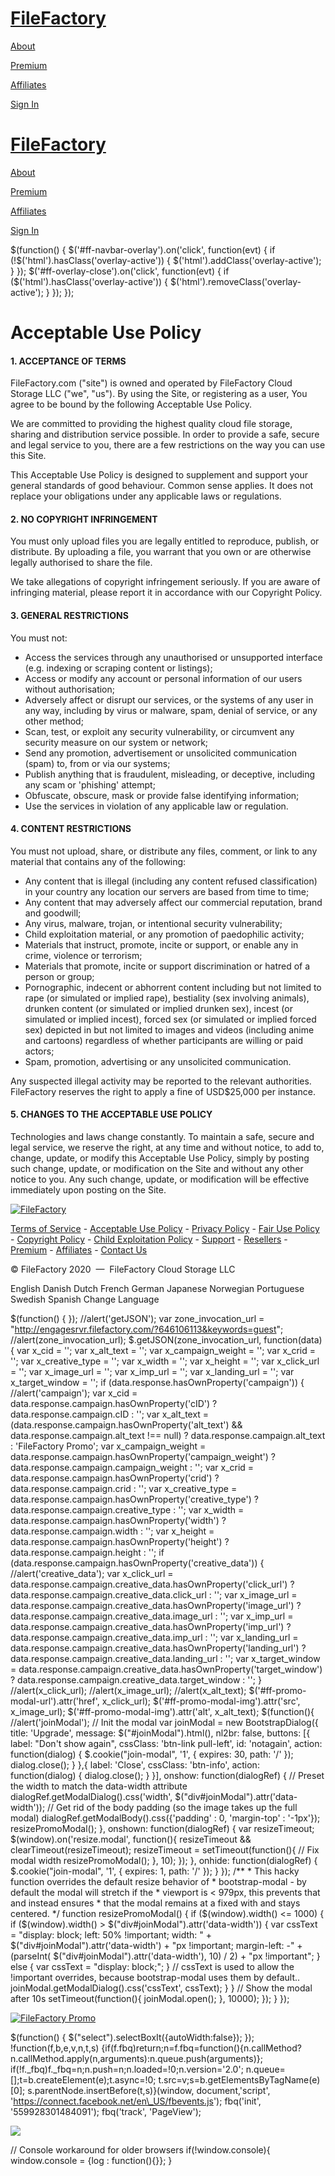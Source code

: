 [FileFactory](https://www.filefactory.com/)
===========================================

[About](https://www.filefactory.com/)

[Premium](https://www.filefactory.com/services/premium/)

[Affiliates](https://www.filefactory.com/services/affiliates/)

[Sign In](https://www.filefactory.com/member/signin.php)

[FileFactory](https://www.filefactory.com/)
===========================================

[About](https://www.filefactory.com/)

[Premium](https://www.filefactory.com/services/premium/)

[Affiliates](https://www.filefactory.com/services/affiliates/)

[Sign In](https://www.filefactory.com/member/signin.php)

$(function() { $('#ff-navbar-overlay').on('click', function(evt) { if (!$('html').hasClass('overlay-active')) { $('html').addClass('overlay-active'); } }); $('#ff-overlay-close').on('click', function(evt) { if ($('html').hasClass('overlay-active')) { $('html').removeClass('overlay-active'); } }); });

Acceptable Use Policy
=====================

#### 1\. ACCEPTANCE OF TERMS

FileFactory.com ("site") is owned and operated by FileFactory Cloud Storage LLC ("we", "us"). By using the Site, or registering as a user, You agree to be bound by the following Acceptable Use Policy.

We are committed to providing the highest quality cloud file storage, sharing and distribution service possible. In order to provide a safe, secure and legal service to you, there are a few restrictions on the way you can use this Site.

This Acceptable Use Policy is designed to supplement and support your general standards of good behaviour. Common sense applies. It does not replace your obligations under any applicable laws or regulations.

#### 2\. NO COPYRIGHT INFRINGEMENT

You must only upload files you are legally entitled to reproduce, publish, or distribute. By uploading a file, you warrant that you own or are otherwise legally authorised to share the file.

We take allegations of copyright infringement seriously. If you are aware of infringing material, please report it in accordance with our Copyright Policy.

#### 3\. GENERAL RESTRICTIONS

You must not:

*   Access the services through any unauthorised or unsupported interface (e.g. indexing or scraping content or listings);
*   Access or modify any account or personal information of our users without authorisation;
*   Adversely affect or disrupt our services, or the systems of any user in any way, including by virus or malware, spam, denial of service, or any other method;
*   Scan, test, or exploit any security vulnerability, or circumvent any security measure on our system or network;
*   Send any promotion, advertisement or unsolicited communication (spam) to, from or via our systems;
*   Publish anything that is fraudulent, misleading, or deceptive, including any scam or 'phishing' attempt;
*   Obfuscate, obscure, mask or provide false identifying information;
*   Use the services in violation of any applicable law or regulation.

#### 4\. CONTENT RESTRICTIONS

You must not upload, share, or distribute any files, comment, or link to any material that contains any of the following:

*   Any content that is illegal (including any content refused classification) in your country any location our servers are based from time to time;
*   Any content that may adversely affect our commercial reputation, brand and goodwill;
*   Any virus, malware, trojan, or intentional security vulnerability;
*   Child exploitation material, or any promotion of paedophilic activity;
*   Materials that instruct, promote, incite or support, or enable any in crime, violence or terrorism;
*   Materials that promote, incite or support discrimination or hatred of a person or group;
*   Pornographic, indecent or abhorrent content including but not limited to rape (or simulated or implied rape), bestiality (sex involving animals), drunken content (or simulated or implied drunken sex), incest (or simulated or implied incest), forced sex (or simulated or implied forced sex) depicted in but not limited to images and videos (including anime and cartoons) regardless of whether participants are willing or paid actors;
*   Spam, promotion, advertising or any unsolicited communication.

Any suspected illegal activity may be reported to the relevant authorities. FileFactory reserves the right to apply a fine of USD$25,000 per instance.

#### 5\. CHANGES TO THE ACCEPTABLE USE POLICY

Technologies and laws change constantly. To maintain a safe, secure and legal service, we reserve the right, at any time and without notice, to add to, change, update, or modify this Acceptable Use Policy, simply by posting such change, update, or modification on the Site and without any other notice to you. Any such change, update, or modification will be effective immediately upon posting on the Site.

[![FileFactory](/img/logos/logo-light.png)](https://www.filefactory.com/)

[Terms of Service](https://www.filefactory.com/legal/terms.php) - [Acceptable Use Policy](https://www.filefactory.com/legal/acceptableusepolicy.php) - [Privacy Policy](https://www.filefactory.com/legal/privacy.php) - [Fair Use Policy](https://www.filefactory.com/legal/fairusepolicy.php) - [Copyright Policy](https://www.filefactory.com/legal/dmca.php) - [Child Exploitation Policy](https://www.filefactory.com/legal/exploitation.php) - [Support](http://helpdesk.filefactory.com/) - [Resellers](https://www.filefactory.com/reseller/) - [Premium](https://www.filefactory.com/services/premium/) - [Affiliates](https://www.filefactory.com/services/affiliates/) - [Contact Us](https://www.filefactory.com/legal/contact.php)

© FileFactory 2020  —  FileFactory Cloud Storage LLC

English Danish Dutch French German Japanese Norwegian Portuguese Swedish Spanish Change Language

$(function() { }); //alert('getJSON'); var zone\_invocation\_url = "http://engagesrvr.filefactory.com/?646106113&keywords=guest"; //alert(zone\_invocation\_url); $.getJSON(zone\_invocation\_url, function(data) { var x\_cid = ''; var x\_alt\_text = ''; var x\_campaign\_weight = ''; var x\_crid = ''; var x\_creative\_type = ''; var x\_width = ''; var x\_height = ''; var x\_click\_url = ''; var x\_image\_url = ''; var x\_imp\_url = ''; var x\_landing\_url = ''; var x\_target\_window = ''; if (data.response.hasOwnProperty('campaign')) { //alert('campaign'); var x\_cid = data.response.campaign.hasOwnProperty('cID') ? data.response.campaign.cID : ''; var x\_alt\_text = (data.response.campaign.hasOwnProperty('alt\_text') && data.response.campaign.alt\_text !== null) ? data.response.campaign.alt\_text : 'FileFactory Promo'; var x\_campaign\_weight = data.response.campaign.hasOwnProperty('campaign\_weight') ? data.response.campaign.campaign\_weight : ''; var x\_crid = data.response.campaign.hasOwnProperty('crid') ? data.response.campaign.crid : ''; var x\_creative\_type = data.response.campaign.hasOwnProperty('creative\_type') ? data.response.campaign.creative\_type : ''; var x\_width = data.response.campaign.hasOwnProperty('width') ? data.response.campaign.width : ''; var x\_height = data.response.campaign.hasOwnProperty('height') ? data.response.campaign.height : ''; if (data.response.campaign.hasOwnProperty('creative\_data')) { //alert('creative\_data'); var x\_click\_url = data.response.campaign.creative\_data.hasOwnProperty('click\_url') ? data.response.campaign.creative\_data.click\_url : ''; var x\_image\_url = data.response.campaign.creative\_data.hasOwnProperty('image\_url') ? data.response.campaign.creative\_data.image\_url : ''; var x\_imp\_url = data.response.campaign.creative\_data.hasOwnProperty('imp\_url') ? data.response.campaign.creative\_data.imp\_url : ''; var x\_landing\_url = data.response.campaign.creative\_data.hasOwnProperty('landing\_url') ? data.response.campaign.creative\_data.landing\_url : ''; var x\_target\_window = data.response.campaign.creative\_data.hasOwnProperty('target\_window') ? data.response.campaign.creative\_data.target\_window : ''; } //alert(x\_click\_url); //alert(x\_image\_url); //alert(x\_alt\_text); $('#ff-promo-modal-url').attr('href', x\_click\_url); $('#ff-promo-modal-img').attr('src', x\_image\_url); $('#ff-promo-modal-img').attr('alt', x\_alt\_text); <!-- Join (Promo) Modal --> $(function(){ //alert('joinModal'); // Init the modal var joinModal = new BootstrapDialog({ title: 'Upgrade', message: $("#joinModal").html(), nl2br: false, buttons: \[{ label: "Don't show again", cssClass: 'btn-link pull-left', id: 'notagain', action: function(dialog) { $.cookie("join-modal", '1', { expires: 30, path: '/' }); dialog.close(); } },{ label: 'Close', cssClass: 'btn-info', action: function(dialog) { dialog.close(); } }\], onshow: function(dialogRef) { // Preset the width to match the data-width attribute dialogRef.getModalDialog().css('width', $("div#joinModal").attr('data-width')); // Get rid of the body padding (so the image takes up the full modal) dialogRef.getModalBody().css({'padding' : 0, 'margin-top' : '-1px'}); resizePromoModal(); }, onshown: function(dialogRef) { var resizeTimeout; $(window).on('resize.modal', function(){ resizeTimeout && clearTimeout(resizeTimeout); resizeTimeout = setTimeout(function(){ // Fix modal width resizePromoModal(); }, 10); }); }, onhide: function(dialogRef) { $.cookie("join-modal", '1', { expires: 1, path: '/' }); } }); /\*\* \* This hacky function overrides the default resize behavior of \* bootstrap-modal - by default the modal will stretch if the \* viewport is < 979px, this prevents that and instead ensures \* that the modal remains at a fixed with and stays centered. \*/ function resizePromoModal() { if ($(window).width() <= 1000) { if ($(window).width() > $("div#joinModal").attr('data-width')) { var cssText = "display: block; left: 50% !important; width: " + $("div#joinModal").attr('data-width') + "px !important; margin-left: -" + (parseInt( $("div#joinModal").attr('data-width'), 10) / 2) + "px !important"; } else { var cssText = "display: block;"; } // cssText is used to allow the !important overrides, because bootstrap-modal uses them by default.. joinModal.getModalDialog().css('cssText', cssText); } } // Show the modal after 10s setTimeout(function(){ joinModal.open(); }, 10000); }); } });

[![FileFactory Promo](https://www.filefactory.com/img/premium/promo.jpg)](http://www.filefactory.com/services/premium/)

$(function() { $("select").selectBoxIt({autoWidth:false}); }); !function(f,b,e,v,n,t,s) {if(f.fbq)return;n=f.fbq=function(){n.callMethod? n.callMethod.apply(n,arguments):n.queue.push(arguments)}; if(!f.\_fbq)f.\_fbq=n;n.push=n;n.loaded=!0;n.version='2.0'; n.queue=\[\];t=b.createElement(e);t.async=!0; t.src=v;s=b.getElementsByTagName(e)\[0\]; s.parentNode.insertBefore(t,s)}(window, document,'script', 'https://connect.facebook.net/en\_US/fbevents.js'); fbq('init', '559928301484091'); fbq('track', 'PageView');

![](https://www.facebook.com/tr?id=559928301484091&ev=PageView&noscript=1)

// Console workaround for older browsers if(!window.console){ window.console = {log : function(){}}; }